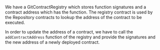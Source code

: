 We have a GitContractRegistry which stores function signatures and a contract
address which has the function.
The registry contract is used by the Repository contracts to lookup the address of the contract to be executed.

In order to update the address of a contract, we have to call the `addContractAddress` function of the registry and provide the signatures and the new address of a newly deployed contract.